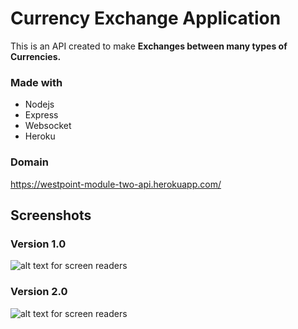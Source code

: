 # Currency Exchange Application
This is an API created to make **Exchanges between many types of Currencies.**

### Made with
- Nodejs  
- Express   
- Websocket  
- Heroku

### Domain
https://westpoint-module-two-api.herokuapp.com/

## Screenshots

### Version 1.0
![alt text for screen readers](https://res.cloudinary.com/dd7fjlsjr/image/upload/v1641515541/Screenshot_2022-01-06_21-26-37_w5e3kg.png "v1.0")

### Version 2.0
![alt text for screen readers](https://res.cloudinary.com/dd7fjlsjr/image/upload/v1641516532/Currency_Exchange_blglfp.png "v2.0")